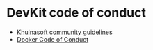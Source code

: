# DevKit code of conduct

- [Khulnasoft community guidelines](https://github.com/khulnasoft-lab/docker/blob/master/CONTRIBUTING.md#khulnasoft-community-guidelines)
- [Docker Code of Conduct](https://github.com/docker/code-of-conduct)
